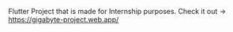 Flutter Project that is made for Internship purposes.
Check it out -> https://gigabyte-project.web.app/
